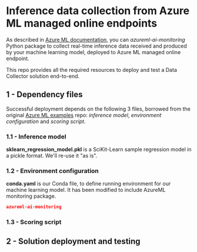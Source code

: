 # Inference data collection from Azure ML managed online endpoints

As described in [Azure ML documentation](https://learn.microsoft.com/en-us/azure/machine-learning/how-to-collect-production-data), you can _azureml-ai-monitoring_ Python package to collect real-time inference data received and produced by your machine learning model, deployed to Azure ML managed online endpoint.

This repo provides all the required resources to deploy and test a Data Collector solution end-to-end.

## 1 - Dependency files
Successful deployment depends on the following 3 files, borrowed from the original [Azure ML examples](https://github.com/Azure/azureml-examples/tree/main/sdk/python/endpoints/online/model-1) repo: _inference model_, _environment configuration_ and _scoring script_.

### 1.1 - Inference model
**sklearn_regression_model.pkl** is a SciKit-Learn sample regression model in a pickle format. We'll re-use it "as is".

### 1.2 - Environment configuration
**conda.yaml** is our Conda file, to define running environment for our machine learning model. It has been modified to include AzureML monitoring package.
``` JSON
azureml-ai-monitoring
```

### 1.3 - Scoring script

## 2 - Solution deployment and testing
